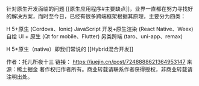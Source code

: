 针对原生开发面临的问题 [[原生应用程序#主要缺点]]，业界一直都在努力寻找好的解决方案，而时至今日，已经有很多跨端框架根据其原理，主要分为四类：

H 5+原生 (Cordova、Ionic)
JavaScript 开发+原生渲染 (React Native、Weex)
自绘 UI + 原生 (Qt for mobile、Flutter)
另类跨端 (taro、uni-app、remax)

H 5+原生（native）即我们常说的 [[Hybrid混合开发]]

作者：托儿所夜十三
链接： https://juejin.cn/post/7248888621364953147
来源：稀土掘金
著作权归作者所有。商业转载请联系作者获得授权，非商业转载请注明出处。